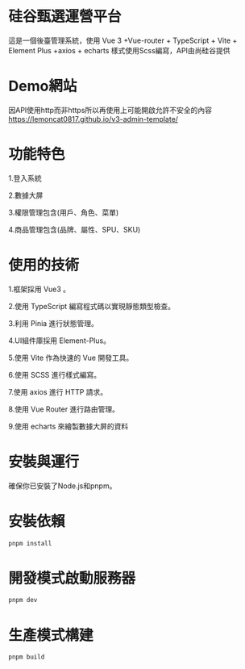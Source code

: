 # 硅谷甄選運營平台

這是一個後臺管理系統，使用 Vue 3 +Vue-router + TypeScript + Vite + Element Plus +axios + echarts 樣式使用Scss編寫，API由尚硅谷提供

# Demo網站

因API使用http而非https所以再使用上可能開啟允許不安全的內容
https://lemoncat0817.github.io/v3-admin-template/

# 功能特色

1.登入系統

2.數據大屏

3.權限管理包含(用戶、角色、菜單)

4.商品管理包含(品牌、屬性、SPU、SKU)

# 使用的技術

1.框架採用 Vue3 。

2.使用 TypeScript 編寫程式碼以實現靜態類型檢查。

3.利用 Pinia 進行狀態管理。

4.UI組件庫採用 Element-Plus。

5.使用 Vite 作為快速的 Vue 開發工具。

6.使用 SCSS 進行樣式編寫。

7.使用 axios 進行 HTTP 請求。

8.使用 Vue Router 進行路由管理。

9.使用 echarts 來繪製數據大屏的資料

# 安裝與運行

確保你已安裝了Node.js和pnpm。

# 安裝依賴

```sh
pnpm install
```

# 開發模式啟動服務器

```sh
pnpm dev
```

# 生產模式構建

```sh
pnpm build
```
